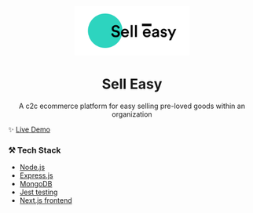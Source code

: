 <p align="center">
  <a href="https://sell-easy.vercel.app/">
    <img alt="Sell Easy" src="https://raw.githubusercontent.com/giridhar7632/sell-easy/main/client/public/logo-display.png" height="100" />
  </a>
</p>

<h1 align="center">
  Sell Easy
</h1>

<p align="center">
A c2c ecommerce platform for easy selling pre-loved goods within an organization
</p>

✨ [Live Demo](https://sell-easy.vercel.app/)

### ⚒️ Tech Stack

- [Node.js](https://nodejs.org/)
- [Express.js](https://expressjs.org/)
- [MongoDB](https://mongodb.org/)
- [Jest testing](https://jestjs.io/)
- [Next.js frontend](https://github.com/giridhar7632/sell-easy/tree/main/client)

